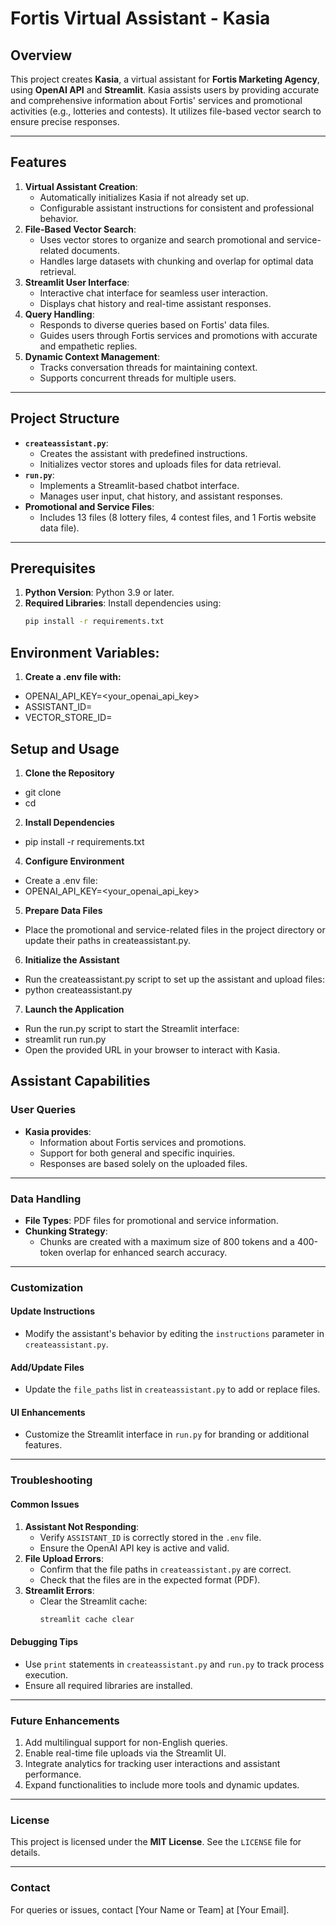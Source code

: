 # Fortis Virtual Assistant - Kasia

## Overview
This project creates **Kasia**, a virtual assistant for **Fortis Marketing Agency**, using **OpenAI API** and **Streamlit**. Kasia assists users by providing accurate and comprehensive information about Fortis' services and promotional activities (e.g., lotteries and contests). It utilizes file-based vector search to ensure precise responses.

---

## Features
1. **Virtual Assistant Creation**:
   - Automatically initializes Kasia if not already set up.
   - Configurable assistant instructions for consistent and professional behavior.
2. **File-Based Vector Search**:
   - Uses vector stores to organize and search promotional and service-related documents.
   - Handles large datasets with chunking and overlap for optimal data retrieval.
3. **Streamlit User Interface**:
   - Interactive chat interface for seamless user interaction.
   - Displays chat history and real-time assistant responses.
4. **Query Handling**:
   - Responds to diverse queries based on Fortis' data files.
   - Guides users through Fortis services and promotions with accurate and empathetic replies.
5. **Dynamic Context Management**:
   - Tracks conversation threads for maintaining context.
   - Supports concurrent threads for multiple users.

---

## Project Structure
- **`createassistant.py`**:
  - Creates the assistant with predefined instructions.
  - Initializes vector stores and uploads files for data retrieval.
- **`run.py`**:
  - Implements a Streamlit-based chatbot interface.
  - Manages user input, chat history, and assistant responses.
- **Promotional and Service Files**:
  - Includes 13 files (8 lottery files, 4 contest files, and 1 Fortis website data file).

---

## Prerequisites
1. **Python Version**: Python 3.9 or later.
2. **Required Libraries**:
   Install dependencies using:
   ```bash
   pip install -r requirements.txt
   ```

## Environment Variables:
1. **Create a .env file with:**
  - OPENAI_API_KEY=<your_openai_api_key>
  - ASSISTANT_ID=
  - VECTOR_STORE_ID=

## Setup and Usage
1. **Clone the Repository**
  - git clone <repository-url>
  - cd <repository-folder>

2. **Install Dependencies**
  - pip install -r requirements.txt

4. **Configure Environment**
  - Create a .env file:
  - OPENAI_API_KEY=<your_openai_api_key>

5. **Prepare Data Files**
  - Place the promotional and service-related files in the project directory or update their paths in createassistant.py.

6. **Initialize the Assistant**
  - Run the createassistant.py script to set up the assistant and upload files:
  - python createassistant.py

7. **Launch the Application**
  - Run the run.py script to start the Streamlit interface:
  - streamlit run run.py
  - Open the provided URL in your browser to interact with Kasia.
   
## Assistant Capabilities

### User Queries
- **Kasia provides**:
  - Information about Fortis services and promotions.
  - Support for both general and specific inquiries.
  - Responses are based solely on the uploaded files.

---

### Data Handling
- **File Types**: PDF files for promotional and service information.
- **Chunking Strategy**:
  - Chunks are created with a maximum size of 800 tokens and a 400-token overlap for enhanced search accuracy.

---

### Customization
#### Update Instructions
- Modify the assistant's behavior by editing the `instructions` parameter in `createassistant.py`.

#### Add/Update Files
- Update the `file_paths` list in `createassistant.py` to add or replace files.

#### UI Enhancements
- Customize the Streamlit interface in `run.py` for branding or additional features.

---

### Troubleshooting

#### Common Issues
1. **Assistant Not Responding**:
   - Verify `ASSISTANT_ID` is correctly stored in the `.env` file.
   - Ensure the OpenAI API key is active and valid.
2. **File Upload Errors**:
   - Confirm that the file paths in `createassistant.py` are correct.
   - Check that the files are in the expected format (PDF).
3. **Streamlit Errors**:
   - Clear the Streamlit cache:
     ```bash
     streamlit cache clear
     ```

#### Debugging Tips
- Use `print` statements in `createassistant.py` and `run.py` to track process execution.
- Ensure all required libraries are installed.

---

### Future Enhancements
1. Add multilingual support for non-English queries.
2. Enable real-time file uploads via the Streamlit UI.
3. Integrate analytics for tracking user interactions and assistant performance.
4. Expand functionalities to include more tools and dynamic updates.

---

### License
This project is licensed under the **MIT License**. See the `LICENSE` file for details.

---

### Contact
For queries or issues, contact [Your Name or Team] at [Your Email].
